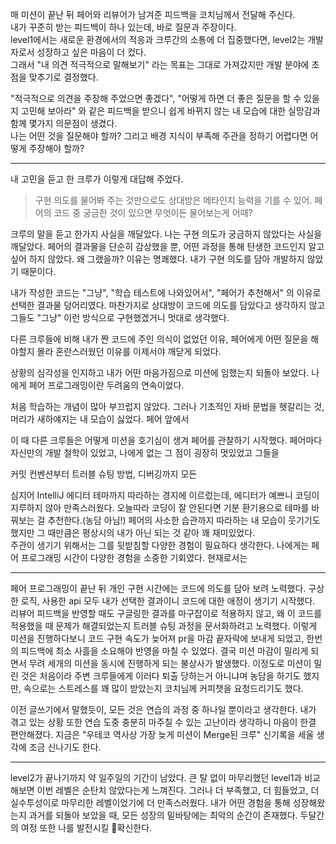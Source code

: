 매 미션이 끝난 뒤 페어와 리뷰어가 남겨준 피드백을 코치님께서 전달해 주신다.   
내가 꾸준히 받는 피드백이 하나 있는데, 바로 질문과 주장이다.   
level1에서는 새로운 환경에서의 적응과 크루간의 소통에 더 집중했다면, level2는 개발자로서 성장하고 싶은 
마음이 더 컸다.   
그래서 "내 의견 적극적으로 말해보기" 라는 목표는 그대로 가져갔지만 개발 분야에 초점을 맞추기로 결정했다.   

"적극적으로 의견을 주장해 주었으면 좋겠다", "어떻게 하면 더 좋은 질문을 할 수 있을지 고민해 보아라" 와 같은 피드백을 받으니 쉽게 바뀌지 않는 내 모습에 대한 실망감과 함께 몇가지 의문점이 생겼다.   
나는 어떤 것을 질문해야 할까? 그리고 배경 지식이 부족해 주관을 정하기 어렵다면 어떻게 주장해야 할까? 

---

내 고민을 듣고 한 크루가 이렇게 대답해 주었다. 
> 구현 의도를 물어봐 주는 것만으로도 상대방은 메타인지 능력을 기를 수 있어. 페어의 코드 중 궁금한 것이 있으면 무엇이든 물어보는게 어때?

크루의 말을 듣고 한가지 사실을 깨달았다. 나는 구현 의도가 궁금하지 않았다는 사실을 깨달았다.
페어의 결과물을 단순히 감상했을 뿐, 어떤 과정을 통해 탄생한 코드인지 알고 싶어 하지 않았다. 
왜 그랬을까? 이유는 명쾌했다. 내가 구현 의도를 담아 개발하지 않았기 때문이다.

내가 작성한 코드는 "그냥", "학습 테스트에 나와있어서", "페어가 추천해서" 의 이유로 선택한 결과물 덩어리였다. 마찬가지로 상대방이 코드에 의도를 담았다고 생각하지 않고 그들도 "그냥" 이런 방식으로 구현했겠거니 멋대로 생각했다.

다른 크루들에 비해 내가 짠 코드에 주인 의식이 없었던 이유, 페어에게 어떤 질문을 해야할지 몰라 혼란스러웠던 이유를 이제서야 깨닫게 되었다.

상황의 심각성을 인지하고 내가 어떤 마음가짐으로 미션에 임했는지 되돌아 보았다.
나에게 페어 프로그래밍이란 두려움의 연속이었다.

처음 학습하는 개념이 많아  부끄럽지 않았다.
그러나 
기초적인 자바 문법을 헷갈리는 것, 
머리가 새하얘지는 내 모습이 싫었다.
페어 앞에서 

이 때 다른 크루들은 어떻게 미션을 
호기심이 생겨 페어를 관찰하기 시작했다. 
페어마다 자신만의 개발 철학이 있었고, 나에게 없는 
그 점이 굉장히 멋있었고 그들을 

커밋 컨벤션부터 트러블 슈팅 방법, 디버깅까지 모든 

심지어 IntelliJ 에디터 테마까지 따라하는 경지에 이르렀는데, 에디터가 예쁘니 코딩이 지루하지 않아 만족스러웠다. 
오늘따라 코딩이 잘 안된다면 기분 환기용으로 테마를 바꿔보는 걸 추천한다.(농담 아님!)
페어의 사소한 습관까지 따라하는 내 모습이 웃기기도 했지만 그 때만큼은 평상시의 내가 아닌  되는 것 같아 꽤 재미있었다.  
주관이 생기기 위해서는 그를 뒷받침할 다양한 경험이 필요하다 생각한다. 나에게는 페어 프로그래밍 시간이 다양한 경험을 소중한 기회였다. 
현재로서는 


---

페어 프로그래밍이 끝난 뒤 개인 구현 시간에는 코드에 의도를 담아 보려 노력했다.
구상한 로직, 사용한 api 모두 내가 선택한 결과이니 코드에 대한 애정이 생기기 시작했다.
리뷰어 피드백을 반영할 때도 구글링한 결과를 마구잡이로 적용하지 않고, 왜 이 코드를 적용했을 때 문제가 해결되었는지 트러블 슈팅 과정을 문서화하려고 노력했다. 
이렇게 미션을 진행하다보니 코드 구현 속도가 늦어져 pr을 마감 끝자락에 보내게 되었고, 한번의 피드백에 최소 사흘을 소요해야 반영을 마칠 수 있었다.
결국 미션 마감이 밀리게 되면서 무려 세개의 미션을 동시에 진행하게 되는 불상사가 발생했다.
이정도로 미션이 밀린 것은 처음이라 주변 크루들에게 이러다 퇴출 당하는거 아니냐며 농담을 하기도 했지만, 속으로는 스트레스를 꽤 많이 받았는지 코치님께 커피챗을 요청드리기도 했다.

이전 글쓰기에서 말했듯이, 모든 것은 연습의 과정 중 하나일 뿐이라고 생각한다.
내가 겪고 있는 상황 또한 연습 도중 충분히 마주칠 수 있는 고난이라 생각하니 마음이 한결 편안해졌다.
지금은 "우테코 역사상 가장 늦게 미션이 Merge된 크루" 신기록을 세울 생각에 조금 신나기도 한다.

---

level2가 끝나기까지 약 일주일의 기간이 남았다. 
큰 탈 없이 마무리했던 level1과 비교해보면 이번 레벨은 순탄치 않았다는게 느껴진다. 
그러나 더 부족했고, 더 힘들었고, 더 실수투성이로 마무리한 레벨이었기에 더 만족스러웠다.
내가 어떤 경험을 통해 성장해왔는지 과거를 되돌아 보았을 때, 모든 성장의 밑바탕에는 최악의 순간이 존재했다.
두달간의 여정 또한 나를 발전시킬 확신한다.


